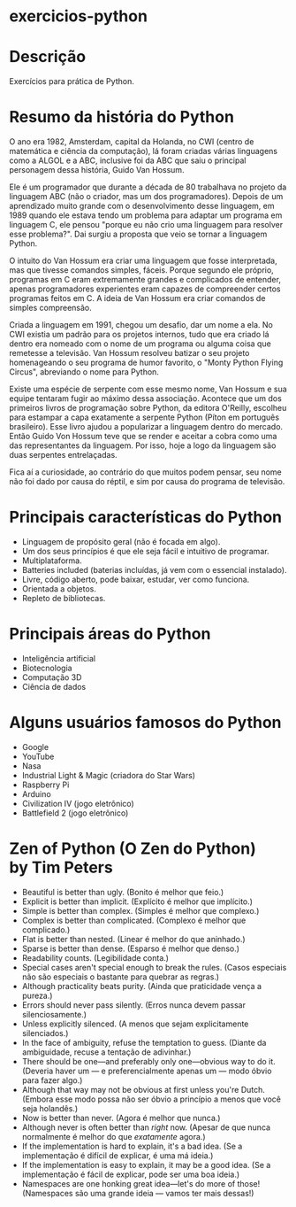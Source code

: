 # exercicios-python

# Descrição
Exercícios para prática de Python.

# Resumo da história do Python
O ano era 1982, Amsterdam, capital da Holanda, no CWI (centro de matemática e ciência da computação), lá foram criadas várias linguagens como a ALGOL e a ABC, inclusive foi da ABC que saiu o principal personagem dessa história, Guido Van Hossum. 

Ele é um programador que durante a década de 80 trabalhava no projeto da linguagem ABC (não o criador, mas um dos programadores). Depois de um aprendizado muito grande com o desenvolvimento desse linguagem, em 1989 quando ele estava tendo um problema para adaptar um programa em linguagem C, ele pensou "porque eu não crio uma linguagem para resolver esse problema?". Dai surgiu a proposta que veio se tornar a linguagem Python.

O intuito do Van Hossum era criar uma linguagem que fosse interpretada, mas que tivesse comandos simples, fáceis. Porque segundo ele próprio, programas em C eram extremamente grandes e complicados de entender, apenas programadores experientes eram capazes de compreender certos programas feitos em C. A ideia de Van Hossum era criar comandos de simples compreensão.

Criada a linguagem em 1991, chegou um desafio, dar um nome a ela. No CWI existia um padrão para os projetos internos, tudo que era criado lá dentro era nomeado com o nome de um programa ou alguma coisa que remetesse a televisão. Van Hossum resolveu batizar o seu projeto homenageando o seu programa de humor favorito, o "Monty Python Flying Circus", abreviando o nome para Python.

Existe uma espécie de serpente com esse mesmo nome, Van Hossum e sua equipe tentaram fugir ao máximo dessa associação. Acontece que um dos primeiros livros de programação sobre Python, da editora O'Reilly, escolheu para estampar a capa exatamente a serpente Python (Píton em português brasileiro). Esse livro ajudou a popularizar a linguagem dentro do mercado. Então Guido Von Hossum teve que se render e aceitar a cobra como uma das representantes da linguagem. Por isso, hoje a logo da linguagem são duas serpentes entrelaçadas.

Fica aí a curiosidade, ao contrário do que muitos podem pensar, seu nome não foi dado por causa do réptil, e sim por causa do programa de televisão.

# Principais características do Python
* Linguagem de propósito geral (não é focada em algo).
* Um dos seus princípios é que ele seja fácil e intuitivo de programar.
* Multiplataforma.
* Batteries included (baterias incluídas, já vem com o essencial instalado).
* Livre, código aberto, pode baixar, estudar, ver como funciona.
* Orientada a objetos.
* Repleto de bibliotecas.

# Principais áreas do Python
* Inteligência artificial
* Biotecnologia
* Computação 3D
* Ciência de dados

# Alguns usuários famosos do Python
* Google
* YouTube
* Nasa
* Industrial Light & Magic (criadora do Star Wars)
* Raspberry Pi
* Arduino
* Civilization IV (jogo eletrônico)
* Battlefield 2 (jogo eletrônico)

# Zen of Python (O Zen do Python) </br> by Tim Peters
* Beautiful is better than ugly. (Bonito é melhor que feio.)
* Explicit is better than implicit. (Explícito é melhor que implícito.)
* Simple is better than complex. (Simples é melhor que complexo.)
* Complex is better than complicated. (Complexo é melhor que complicado.)
* Flat is better than nested. (Linear é melhor do que aninhado.)
* Sparse is better than dense. (Esparso é melhor que denso.)
* Readability counts. (Legibilidade conta.)
* Special cases aren't special enough to break the rules. (Casos especiais não são especiais o bastante para quebrar as regras.)
* Although practicality beats purity. (Ainda que praticidade vença a pureza.)
* Errors should never pass silently. (Erros nunca devem passar silenciosamente.)
* Unless explicitly silenced. (A menos que sejam explicitamente silenciados.)
* In the face of ambiguity, refuse the temptation to guess. (Diante da ambiguidade, recuse a tentação de adivinhar.)
* There should be one—and preferably only one—obvious way to do it. (Deveria haver um — e preferencialmente apenas um — modo óbvio para fazer algo.)
* Although that way may not be obvious at first unless you're Dutch. (Embora esse modo possa não ser óbvio a princípio a menos que você seja holandês.)
* Now is better than never. (Agora é melhor que nunca.)
* Although never is often better than *right* now. (Apesar de que nunca normalmente é melhor do que *exatamente* agora.)
* If the implementation is hard to explain, it's a bad idea. (Se a implementação é difícil de explicar, é uma má ideia.)
* If the implementation is easy to explain, it may be a good idea. (Se a implementação é fácil de explicar, pode ser uma boa ideia.)
* Namespaces are one honking great idea—let's do more of those! (Namespaces são uma grande ideia — vamos ter mais dessas!)

<!--
Verificar a versão do python instala na máquina:
No terminal "python --version"
-->

